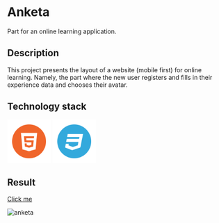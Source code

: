 # Anketa

Part for an online learning application.

## Description

This project presents the layout of a website (mobile first) for online learning.
Namely, the part where the new user registers and fills in their experience data and chooses their avatar.

## Technology stack
<p><img src="assets\images\HTML.png" alt="HTML" width="100rem"/>
<img src="assets\images\CSS.png" alt="CSS" width="100rem"/></p>

## Result

[Click me](https://annapushka.github.io/anketa/)
<p><img src="assets\gif\anketa.gif" alt="anketa"/></p>







